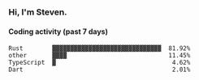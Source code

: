 ### Hi, I'm Steven.

#### Coding activity (past 7 days)
```
Rust        ▓▓▓▓▓▓▓▓▓▓▓▓▓▓▓▓▓▓▓▓▓▓▓▓▓▓▓▓▓▓  81.92%
other       ▓▓▓▓                            11.45%
TypeScript  ▓                                4.62%
Dart                                         2.01%
```
